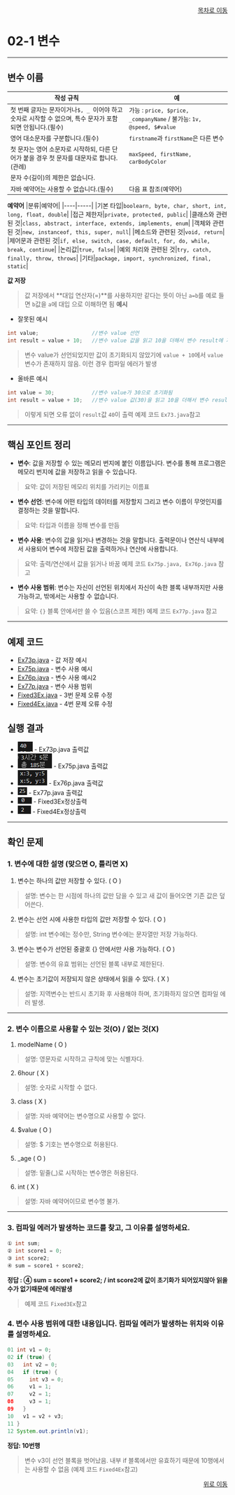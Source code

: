 <p align="right"><a href="../readme.md">목차로 이동</a></p>

# 02-1 변수
---
## 변수 이름
|작성 규칙|예|
|----------|--------|
|첫 번째 글자는 문자이거나`$, _ `이어야 하고 숫자로 시작할 수 없으며, 특수 문자가 포함되면 안됩니다.(필수)|가능 : `price, $price, _companyName` / 불가능: `1v, @speed, $#value`|
|영어 대소문자를 구분합니다.(필수)|`firstname`과 `firstName`은 다른 변수|
|첫 문자는 영어 소문자로 시작하되, 다른 단어가 붙을 경우 첫 문자를 대문자로 합니다.(관례)|`maxSpeed, firstName, carBodyColor`|
|문자 수(길이)의 제한은 없습니다.||
|자바 예약어는 사용할 수 없습니다.(필수)|다음 표 참조(예약어)|

**예약어**
|분류|예약어|
|----|-----|
|기본 타입|`boolearn, byte, char, short, int, long, float, double`|
|접근 제한자|`private, protected, public`|
|클래스와 관련된 것|`class, abstract, interface, extends, implements, enum`|
|객체와 관련된 것|`new, instanceof, this, super, null`|
|메소드와 관련된 것|`void, return`|
|제어문과 관련된 것|`if, else, switch, case, default, for, do, while, break, continue`|
|논리값|`true, false`|
|예외 처리와 관련된 것|`try, catch, finally, throw, throws`|
|기타|`package, import, synchronized, final, static`|

**값 저장**
>값 저장에서 **대입 연산자(=)**를 사용하지만 같다는 뜻이 아닌 `a=b`를 예로 들면 `b`값을 `a`에 대입 으로 이해하면 됨
**예시**
- 잘못된 예시
```java
int value;                 //변수 value 선언
int result = value + 10;   //변수 value 값을 읽고 10을 더해서 변수 result에 저장
```
> 변수 value가 선언되었지만 값이 초기화되지 않았기에 `value + 10`에서 `value`변수가 존재하지 않음. 이런 경우 컴파일 에러가 발생
- 올바른 예시
```java
int value = 30;            //변수 value가 30으로 초기화됨
int result = value + 10;   //변수 value 값(30)을 읽고 10을 더해서 변수 result에 저장
```
> 이렇게 되면 오류 없이 `result`값 `40`이 출력
>예제 코드 `Ex73.java`참고

---

## 핵심 포인트 정리

- **변수**: 값을 저장할 수 있는 메모리 번지에 붙인 이름입니다. 변수를 통해 프로그램은 메모리 번지에 값을 저장하고 읽을 수 있습니다.  
> 요약: 값이 저장된 메모리 위치를 가리키는 이름표

- **변수 선언**: 변수에 어떤 타입의 데이터를 저장할지 그리고 변수 이름이 무엇인지를 결정하는 것을 말합니다.  
> 요약: 타입과 이름을 정해 변수를 만듬

- **변수 사용**: 변수의 값을 읽거나 변경하는 것을 말합니다. 출력문이나 연산식 내부에서 사용되어 변수에 저장된 값을 출력하거나 연산에 사용합니다.  
> 요약: 출력/연산에서 값을 읽거나 바꿈
>예제 코드 `Ex75p.java, Ex76p.java` 참고

- **변수 사용 범위**: 변수는 자신이 선언된 위치에서 자신이 속한 블록 내부까지만 사용 가능하고, 밖에서는 사용할 수 없습니다.  
> 요약: `{}` 블록 안에서만 쓸 수 있음(스코프 제한)
>예제 코드 `Ex77p.java` 참고

---

## 예제 코드
- [Ex73p.java](../code-examples/chap02_1/Ex73p.java) - 값 저장 예시
- [Ex75p.java](../code-examples/chap02_1/Ex75p.java) - 변수 사용 예시
- [Ex76p.java](../code-examples/chap02_1/Ex76p.java) - 변수 사용 예시2
- [Ex77p.java](../code-examples/chap02_1/Ex77p.java) - 변수 사용 범위
- [Fixed3Ex.java](../code-examples/chap02_1/Fixed3Ex02_1.java) - 3번 문제 오류 수정
- [Fixed4Ex.java](../code-examples/chap02_1/Fixed4Ex02_1.java) - 4번 문제 오류 수정

## 실행 결과
- ![Ex73p](../images/02-1/Ex73p.png) - Ex73p.java 출력값
- ![Ex75p](../images/02-1/Ex75p.png) - Ex75p.java 출력값
- ![Ex76p](../images/02-1/Ex76p.png) - Ex76p.java 출력값
- ![Ex77p](../images/02-1/Ex77p.png) - Ex77p.java 출력값
- ![Fixed3Ex](../images/02-1/Fixed3Ex.png) - Fixed3Ex정상출력
- ![Fixed4Ex](../images/02-1/Fixed4Ex.png) - Fixed4Ex정상출력

---

## 확인 문제

### 1. 변수에 대한 설명 (맞으면 O, 틀리면 X)
1) 변수는 하나의 값만 저장할 수 있다. ( O )  
> 설명: 변수는 한 시점에 하나의 값만 담을 수 있고 새 값이 들어오면 기존 값은 덮어쓴다.

2) 변수는 선언 시에 사용한 타입의 값만 저장할 수 있다. ( O )  
> 설명: int 변수에는 정수만, String 변수에는 문자열만 저장 가능하다.

3) 변수는 변수가 선언된 중괄호 {} 안에서만 사용 가능하다. ( O )  
> 설명: 변수의 유효 범위는 선언된 블록 내부로 제한된다.

4) 변수는 초기값이 저장되지 않은 상태에서 읽을 수 있다. ( X )  
> 설명: 지역변수는 반드시 초기화 후 사용해야 하며, 초기화하지 않으면 컴파일 에러 발생.

---

### 2. 변수 이름으로 사용할 수 있는 것(O) / 없는 것(X)
1) modelName ( O )  
> 설명: 영문자로 시작하고 규칙에 맞는 식별자다.

2) 6hour ( X )  
> 설명: 숫자로 시작할 수 없다.

3) class ( X )  
> 설명: 자바 예약어는 변수명으로 사용할 수 없다.

4) $value ( O )  
> 설명: $ 기호는 변수명으로 허용된다.

5) _age ( O )  
> 설명: 밑줄(_)로 시작하는 변수명은 허용된다.

6) int ( X )  
> 설명: 자바 예약어이므로 변수명 불가.

---

### 3. 컴파일 에러가 발생하는 코드를 찾고, 그 이유를 설명하세요.
```java
① int sum;
② int score1 = 0;
③ int score2;
④ sum = score1 + score2;
```
**정답 : ④ sum = score1 + score2; / int score2에 값이 초기화가 되어있지않아 읽을수가 없기때문에 에러발생**
>예제 코드 `Fixed3Ex`참고

### 4. 변수 사용 범위에 대한 내용입니다. 컴파일 에러가 발생하는 위치와 이유를 설명하세요.
```java
01 int v1 = 0;
02 if (true) {
03   int v2 = 0;
04   if (true) {
05     int v3 = 0;
06     v1 = 1;
07     v2 = 1;
08     v3 = 1;
09   }
10   v1 = v2 + v3;
11 }
12 System.out.println(v1);
```
**정답: 10번행**
>변수 v3이 선언 블록을 벗어났음. 내부 if 블록에서만 유효하기 때문에 10행에서는 사용할 수 없음
>(예제 코드 `Fixed4Ex`참고)

<p align="right"><a href="#top">위로 이동</a> 